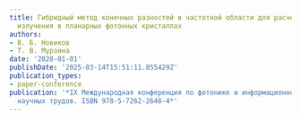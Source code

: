 ```yaml
---
title: Гибридный метод конечных разностей в частотной области для расчета дифракции
  излучения в планарных фотонных кристаллах
authors:
- В. Б. Новиков
- Т. В. Мурзина
date: '2020-01-01'
publishDate: '2025-03-14T15:51:11.855429Z'
publication_types:
- paper-conference
publication: '*IX Международная конференция по фотонике и информационной оптике Сборник
  научных трудов. ISBN 978-5-7262-2648-4*'
---
```

